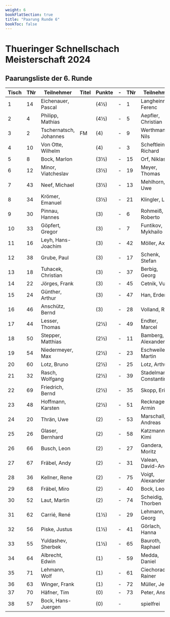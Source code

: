 ```yaml
---
weight: 6
bookFlatSection: true
title: "Paarung Runde 6"
bookToc: false
---
```


# Thueringer Schnellschach Meisterschaft 2024

## Paarungsliste der 6. Runde   



| Tisch | TNr | Teilnehmer             | Titel | Punkte | - | TNr | Teilnehmer             | Titel | Punkte | Ergebnis |
|-------|-----|------------------------|-------|--------|---|-----|------------------------|-------|--------|----------|
| 1     | 14  | Eichenauer, Pascal     |       | (4½)   | - | 1   | Langheinrich, Ferenc   | IM    | (5)    | ½ - ½    |
| 2     | 4   | Philipp, Mathias       |       | (4½)   | - | 5   | Aepfler, Christian     | FM    | (4)    | 1 - 0    |
| 3     | 2   | Tschernatsch, Johannes | FM    | (4)    | - | 9   | Werthmann, Nils        |       | (4)    | 1 - 0    |
| 4     | 10  | Von Otte, Wilhelm      |       | (4)    | - | 3   | Scheftlein, Richard    | FM    | (4)    | 0 - 1    |
| 5     | 8   | Bock, Marlon           |       | (3½)   | - | 15  | Orf, Niklas            |       | (4)    | ½ - ½    |
| 6     | 12  | Minor, Viatcheslav     |       | (3½)   | - | 19  | Meyer, Thomas          |       | (3½)   | 0 - 1    |
| 7     | 43  | Neef, Michael          |       | (3½)   | - | 13  | Mehlhorn, Uwe          |       | (3½)   | ½ - ½    |
| 8     | 34  | Krömer, Emanuel        |       | (3½)   | - | 21  | Klingler, Lutz         |       | (3½)   | 0 - 1    |
| 9     | 30  | Pinnau, Hannes         |       | (3)    | - | 6   | Rohmeiß, Roberto       |       | (3)    | 0 - 1    |
| 10    | 33  | Göpfert, Gregor        |       | (3)    | - | 7   | Funtikov, Mykhailo     |       | (3)    | 0 - 1    |
| 11    | 16  | Leyh, Hans-Joachim     |       | (3)    | - | 42  | Möller, Axel           |       | (3)    | 0 - 1    |
| 12    | 38  | Grube, Paul            |       | (3)    | - | 17  | Schenk, Stefan         |       | (3)    | 1 - 0    |
| 13    | 18  | Tuhacek, Christian     |       | (3)    | - | 37  | Berbig, Georg          |       | (3)    | 1 - 0    |
| 14    | 22  | Jörges, Frank          |       | (3)    | - | 45  | Cetnik, Vuk            |       | (3)    | ½ - ½    |
| 15    | 24  | Günther, Arthur        |       | (3)    | - | 47  | Han, Erdem             |       | (3)    | 1 - 0    |
| 16    | 46  | Anschütz, Bernd        |       | (3)    | - | 28  | Volland, Ralf          |       | (3)    | ½ - ½    |
| 17    | 44  | Lesser, Thomas         |       | (2½)   | - | 49  | Endter, Marcel         |       | (3)    | 0 - 1    |
| 18    | 50  | Stepper, Matthias      |       | (2½)   | - | 11  | Bamberg, Alexander     |       | (2½)   | 0 - 1    |
| 19    | 54  | Niedermeyer, Max       |       | (2½)   | - | 23  | Eschweiler, Martin     |       | (2½)   | 0 - 1    |
| 20    | 60  | Lotz, Bruno            |       | (2½)   | - | 25  | Lotz, Arthur           |       | (2½)   | 0 - 1    |
| 21    | 32  | Rasch, Wolfgang        |       | (2½)   | - | 39  | Stadelmann, Constantin |       | (2½)   | 0 - 1    |
| 22    | 69  | Friedrich, Bernd       |       | (2½)   | - | 35  | Skopp, Erik            |       | (2½)   | 0 - 1    |
| 23    | 48  | Hoffmann, Karsten      |       | (2½)   | - | 51  | Recknagel, Armin       |       | (2½)   | ½ - ½    |
| 24    | 20  | Thrän, Uwe             |       | (2)    | - | 53  | Marschall, Andreas     |       | (2)    | 1 - 0    |
| 25    | 26  | Glaser, Bernhard       |       | (2)    | - | 58  | Katzmann, Kimi         | +     | (2)    | ½ - ½    |
| 26    | 66  | Busch, Leon            |       | (2)    | - | 27  | Gandera, Moritz        |       | (2)    | ½ - ½    |
| 27    | 67  | Fräbel, Andy           |       | (2)    | - | 31  | Valean, David-Andrei   |       | (2)    | 0 - 1    |
| 28    | 36  | Kellner, Rene          |       | (2)    | - | 75  | Voigt, Alexander       |       | (2)    | 1 - 0    |
| 29    | 68  | Fräbel, Miro           |       | (2)    | - | 40  | Bock, Leonas           |       | (2)    | 0 - 1    |
| 30    | 52  | Laut, Martin           |       | (2)    | - | 74  | Scheidig, Thorben      |       | (2)    | 0 - 1    |
| 31    | 62  | Carrié, René           |       | (1½)   | - | 29  | Lehmann, Georg         |       | (1½)   | ½ - ½    |
| 32    | 56  | Piske, Justus          |       | (1½)   | - | 41  | Görlach, Hanna         |       | (1½)   | 1 - 0    |
| 33    | 55  | Yuldashev, Sherbek     |       | (1½)   | - | 65  | Bauroth, Raphael       |       | (1½)   | 0 - 1    |
| 34    | 64  | Albrecht, Edwin        |       | (1)    | - | 59  | Medda, Daniel          |       | (1)    | 0 - 1    |
| 35    | 71  | Lehmann, Wolf          |       | (1)    | - | 61  | Ciechoradzki, Rainer   |       | (1)    | 0 - 1    |
| 36    | 63  | Winger, Frank          |       | (1)    | - | 72  | Müller, Jens           |       | (1)    | 0 - 1    |
| 37    | 70  | Häfner, Tim            |       | (0)    | - | 73  | Peter, Ansgar          |       | (1)    | 1 - 0    |
| 38    | 57  | Bock, Hans-Juergen     |       | (0)    | - |     | spielfrei              |       | (0)    | + - -    |